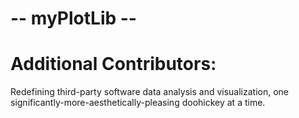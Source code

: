 # -- myPlotLib --
# Additional Contributors:
Redefining third-party software data analysis and visualization, one significantly-more-aesthetically-pleasing doohickey at a time.
